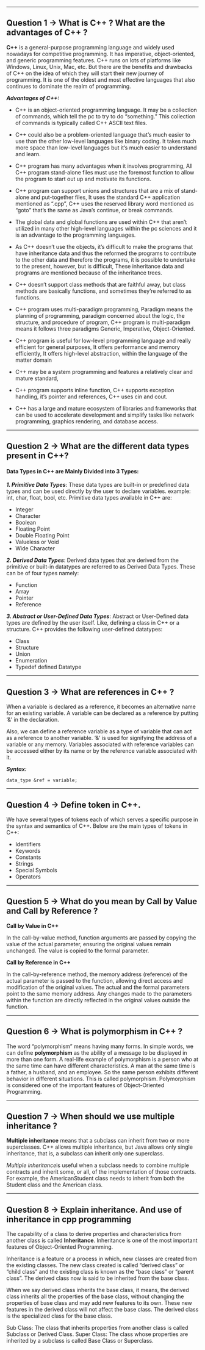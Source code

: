 <hr>

## Question 1 -> What is C++ ? What are the advantages of C++ ?

**C++** is a general-purpose programming language and widely used nowadays for competitive programming. It has imperative, object-oriented, and generic programming features. C++ runs on lots of platforms like Windows, Linux, Unix, Mac, etc. But there are the benefits and drawbacks of C++ on the idea of which they will start their new journey of programming. It is one of the oldest and most effective languages that also continues to dominate the realm of programming.

***Advantages of C++:***

* C++ is an object-oriented programming language. It may be a collection of commands, which tell the pc to try to do “something.” This collection of commands is typically called C++ ASCII text files.

* C++ could also be a problem-oriented language that’s much easier to use than the other low-level languages like binary coding. It takes much more space than low-level languages but it’s much easier to understand and learn.

* C++ program has many advantages when it involves programming, All C++ program stand-alone files must use the foremost function to allow the program to start out up and motivate its functions.

* C++ program can support unions and structures that are a mix of stand-alone and put-together files, It uses the standard C++ application mentioned as “.cpp”, C++ uses the reserved library word mentioned as “goto” that’s the same as Java’s continue, or break commands.

* The global data and global functions are used within C++ that aren’t utilized in many other high-level languages within the pc sciences and it is an advantage to the programming languages.

* As C++ doesn’t use the objects, it’s difficult to make the programs that have inheritance data and thus the reformed the programs to contribute to the other data and therefore the programs, it is possible to undertake to the present, however, but is difficult, These inheritance data and programs are mentioned because of the inheritance trees.

* C++ doesn’t support class methods that are faithful away, but class methods are basically functions, and sometimes they’re referred to as functions.

* C++ program uses multi-paradigm programming, Paradigm means the planning of programming, paradigm concerned about the logic, the structure, and procedure of program, C++ program is multi-paradigm means it follows three paradigms Generic, Imperative, Object-Oriented.

* C++ program is useful for low-level programming language and really efficient for general purposes, It offers performance and memory efficiently, It offers high-level abstraction, within the language of the matter domain

* C++ may be a system programming and features a relatively clear and mature standard,

* C++ program supports inline function, C++ supports exception handling, it’s pointer and references, C++ uses cin and cout.

* C++ has a large and mature ecosystem of libraries and frameworks that can be used to accelerate development and simplify tasks like network programming, graphics rendering, and database access.



<hr>

## Question 2 -> What are the different data types present in C++? 

####  **Data Types in C++ are Mainly Divided into 3 Types:**

***1. Primitive Data Types***: These data types are built-in or predefined data types and can be used directly by the user to declare variables. example: int, char, float, bool, etc. Primitive data types available in C++ are: 
* Integer
* Character
* Boolean
* Floating Point
* Double Floating Point
* Valueless or Void
* Wide Character

***2. Derived Data Types***: Derived data types that are derived from the primitive or built-in datatypes are referred to as Derived Data Types. These can be of four types namely: 
* Function
* Array
* Pointer
* Reference

***3. Abstract or User-Defined Data Types***: Abstract or User-Defined data types are defined by the user itself. Like, defining a class in C++ or a structure. C++ provides the following user-defined datatypes:  
* Class
* Structure
* Union
* Enumeration
* Typedef defined Datatype



<hr>

## Question 3 -> What are references in C++ ?

When a variable is declared as a reference, it becomes an alternative name for an existing variable. A variable can be declared as a reference by putting ‘&’ in the declaration. 

Also, we can define a reference variable as a type of variable that can act as a reference to another variable. ‘&’ is used for signifying the address of a variable or any memory. Variables associated with reference variables can be accessed either by its name or by the reference variable associated with it.

***Syntax:*** 
```
data_type &ref = variable;
```


<hr>

## Question 4 -> Define token in C++. 

We have several types of tokens each of which serves a specific purpose in the syntax and semantics of C++. Below are the main types of tokens in C++:

* Identifiers
* Keywords
* Constants
* Strings
* Special Symbols
* Operators


<hr>

## Question 5 -> What do you mean by Call by Value and Call by Reference ? 

**Call by Value in C++**

In the call-by-value method, function arguments are passed by copying the value of the actual parameter, ensuring the original values remain unchanged. The value is copied to the formal parameter.

**Call by Reference in C++**

In the call-by-reference method, the memory address (reference) of the actual parameter is passed to the function, allowing direct access and modification of the original values. The actual and the formal parameters point to the same memory address. Any changes made to the parameters within the function are directly reflected in the original values outside the function.


<hr>

## Question 6 -> What is polymorphism in C++ ? 

The word “polymorphism” means having many forms. In simple words, we can define **polymorphism** as the ability of a message to be displayed in more than one form. A real-life example of polymorphism is a person who at the same time can have different characteristics. A man at the same time is a father, a husband, and an employee. So the same person exhibits different behavior in different situations. This is called polymorphism. Polymorphism is considered one of the important features of Object-Oriented Programming.


<hr>

## Question 7 -> When should we use multiple inheritance ? 

**Multiple inheritance** means that a subclass can inherit from two or more superclasses. C++ allows multiple inheritance, but Java allows only single inheritance, that is, a subclass can inherit only one superclass.

*Multiple inheritance*is useful when a subclass needs to combine multiple contracts and inherit some, or all, of the implementation of those contracts. For example, the AmericanStudent class needs to inherit from both the Student class and the American class. 


<hr>

## Question 8 -> Explain inheritance. And use of inheritance in cpp programming

The capability of a class to derive properties and characteristics from another class is called **Inheritance**. Inheritance is one of the most important features of Object-Oriented Programming. 

Inheritance is a feature or a process in which, new classes are created from the existing classes. The new class created is called “derived class” or “child class” and the existing class is known as the “base class” or “parent class”. The derived class now is said to be inherited from the base class.

When we say derived class inherits the base class, it means, the derived class inherits all the properties of the base class, without changing the properties of base class and may add new features to its own. These new features in the derived class will not affect the base class. The derived class is the specialized class for the base class.

Sub Class: The class that inherits properties from another class is called Subclass or Derived Class. 
Super Class: The class whose properties are inherited by a subclass is called Base Class or Superclass. 
